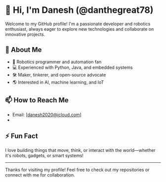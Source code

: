 # 👋 Hi, I'm Danesh (@danthegreat78)

Welcome to my GitHub profile! I'm a passionate developer and robotics enthusiast, always eager to explore new technologies and collaborate on innovative projects.

## 🚀 About Me

- 🤖 Robotics programmer and automation fan
- 💻 Experienced with Python, Java, and embedded systems
- 🛠️ Maker, tinkerer, and open-source advocate
- 🌎 Interested in AI, machine learning, and IoT

## 📫 How to Reach Me

- Email: [danesh2020@icloud.com]
- 
## ⚡ Fun Fact

I love building things that move, think, or interact with the world—whether it's robots, gadgets, or smart systems!

---

Thanks for visiting my profile! Feel free to check out my repositories or connect with me for collaboration.
